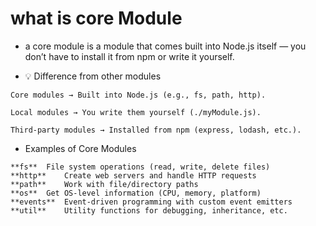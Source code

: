 # what is core Module

-  a core module is a module that comes built into Node.js itself — you don’t have to install it from npm or write it yourself.

- 💡 Difference from other modules
```
Core modules → Built into Node.js (e.g., fs, path, http).

Local modules → You write them yourself (./myModule.js).

Third-party modules → Installed from npm (express, lodash, etc.).
```
- Examples of Core Modules
```
**fs**	File system operations (read, write, delete files)
**http**	Create web servers and handle HTTP requests
**path**	Work with file/directory paths
**os**	Get OS-level information (CPU, memory, platform)
**events**	Event-driven programming with custom event emitters
**util**	Utility functions for debugging, inheritance, etc.
```